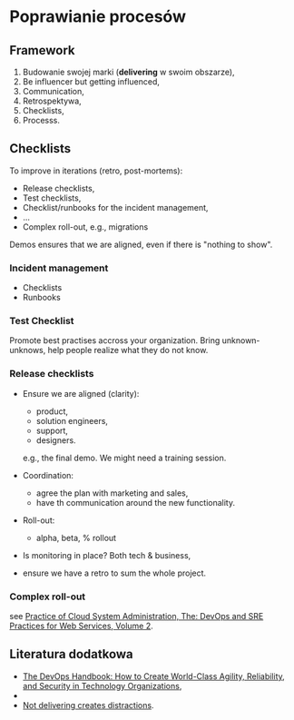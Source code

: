 # Poprawianie procesów

## Framework
 
1. Budowanie swojej marki (**delivering** w swoim obszarze),
2. Be influencer but getting influenced,
3. Communication,
4. Retrospektywa,
5. Checklists,
6. Processs.

## Checklists

To improve in iterations (retro, post-mortems):

- Release checklists,
- Test checklists,
- Checklist/runbooks for the incident management,
- ...
- Complex roll-out, e.g., migrations

Demos ensures that we are aligned, even if there is "nothing to show".

### Incident management

- Checklists
- Runbooks

### Test Checklist

Promote best practises accross your organization. Bring unknown-unknows, help people realize what they do not know.

### Release checklists

- Ensure we are aligned (clarity):

  - product,
  - solution engineers,
  - support,
  - designers.

  e.g., the final demo. We might need a training session.

- Coordination:

  - agree the plan with marketing and sales,
  - have th communication around the new functionality.

- Roll-out:

  - alpha, beta, % rollout

- Is monitoring in place? Both tech & business,

- ensure we have a retro to sum the whole project.

### Complex roll-out

see [Practice of Cloud System Administration, The: DevOps and SRE Practices for Web Services, Volume 2](https://www.amazon.com/Practice-Cloud-System-Administration-Practices/dp/032194318X).

## Literatura dodatkowa

- [The DevOps Handbook: How to Create World-Class Agility, Reliability, and Security in Technology Organizations](https://www.amazon.com/DevOps-Handbook-World-Class-Reliability-Organizations/dp/1942788002),
- 
- [Not delivering creates distractions](https://niksilver.com/2022/11/29/not-delivering-creates-distractions/).
